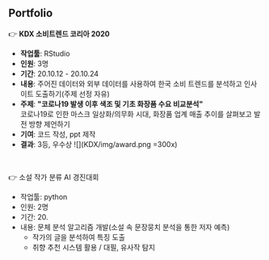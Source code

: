 
## Portfolio

:point_right: **KDX 소비트렌드 코리아 2020**  
- **작업툴**: RStudio 
- **인원**: 3명  
- **기간**: 20.10.12 - 20.10.24  
- **내용**: 주어진 데이터와 외부 데이터를 사용하여 한국 소비 트렌드를 분석하고 인사이트 도출하기(주제 선정 자유)  
- **주제**: **"코로나19 발생 이후 색조 및 기초 화장품 수요 비교분석"**  
  코로나19로 인한 마스크 일상화/의무화 시대, 화장품 업계 매출 추이를 살펴보고 발전 방향 제언하기  
- **기여**: 코드 작성, ppt 제작  
- **결과**: 3등, 우수상
  ![](KDX/img/award.png =300x)

<br>

:point_right: 소설 작가 분류 AI 경진대회  
- 작업툴: python
- 인원: 2명
- 기간: 20.
- 내용: 문체 분석 알고리즘 개발(소설 속 문장뭉치 분석을 통한 저자 예측)
  - 작가의 글을 분석하여 특징 도출
  - 취향 추천 시스템 활용 / 대필, 유사작 탐지